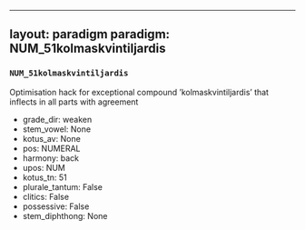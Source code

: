 
---
layout: paradigm
paradigm: NUM_51kolmaskvintiljardis
---
### ` NUM_51kolmaskvintiljardis `

Optimisation hack for exceptional compound ’kolmaskvintiljardis’ that inflects in all parts with agreement
* grade_dir: weaken
* stem_vowel: None
* kotus_av: None
* pos: NUMERAL
* harmony: back
* upos: NUM
* kotus_tn: 51
* plurale_tantum: False
* clitics: False
* possessive: False
* stem_diphthong: None
